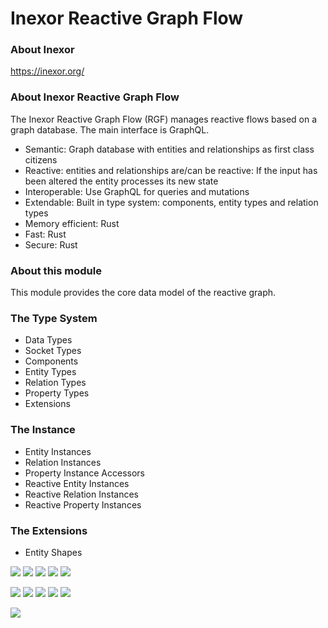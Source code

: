 # Inexor Reactive Graph Flow

### About Inexor

https://inexor.org/

### About Inexor Reactive Graph Flow

The Inexor Reactive Graph Flow (RGF) manages reactive flows based on a graph database. The main interface is GraphQL.

* Semantic: Graph database with entities and relationships as first class citizens
* Reactive: entities and relationships are/can be reactive: If the input has been altered the entity processes its new state
* Interoperable: Use GraphQL for queries and mutations
* Extendable: Built in type system: components, entity types and relation types
* Memory efficient: Rust
* Fast: Rust
* Secure: Rust

### About this module

This module provides the core data model of the reactive graph.

### The Type System

* Data Types
* Socket Types
* Components
* Entity Types
* Relation Types
* Property Types
* Extensions

### The Instance

* Entity Instances
* Relation Instances
* Property Instance Accessors
* Reactive Entity Instances
* Reactive Relation Instances
* Reactive Property Instances

### The Extensions

* Entity Shapes

[<img src="https://img.shields.io/badge/Language-Rust-brightgreen">]()
[<img src="https://img.shields.io/badge/Platforms-Linux%20%26%20Windows-brightgreen">]()
[<img src="https://img.shields.io/github/workflow/status/aschaeffer/inexor-rgf-core-model/Inexor%20Reactive%20Semantic%20Entity%20Component%20System">](https://github.com/aschaeffer/inexor-rgf-core-model/actions?query=workflow%3AInexor%20Reactive%20Semantic%20Entity%20Component%20System)
[<img src="https://img.shields.io/github/license/aschaeffer/inexor-rgf-core-model">](https://github.com/aschaeffer/inexor-rgf-core-model/blob/main/LICENSE)
[<img src="https://img.shields.io/discord/698219248954376256?logo=discord">](https://discord.com/invite/acUW8k7)

[<img src="https://img.shields.io/github/contributors/aschaeffer/inexor-rgf-core-model">]()
[<img src="https://img.shields.io/github/downloads/aschaeffer/inexor-rgf-core-model/total?color=brightgreen">]()
[<img src="https://img.shields.io/github/last-commit/aschaeffer/inexor-rgf-core-model">]()
[<img src="https://img.shields.io/github/issues/aschaeffer/inexor-rgf-core-model">]()
[<img src="https://img.shields.io/github/languages/code-size/aschaeffer/inexor-rgf-core-model">]()

[<img src="https://raw.githubusercontent.com/aschaeffer/inexor-rgf-core-model/main/docs/images/inexor_2.png">]()
